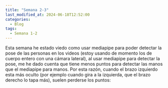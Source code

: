 ```yaml
---
title: "Semana 2-3"
last_modified_at: 2024-06-18T12:52:00
categories:
  - Blog
tags:
  - Semana 1-2
---
```


Esta semana he estado viedo como usar mediapipe para poder detectar la pose de las personas
en los videos (estoy usando de momento los de cuerpo entero con una cámara lateral), al usar
mediapipe para detectar la pose, me he dado cuenta que tiene menos puntos para detectar las 
manos que el mediapipe para manos. Por esta razón, cuando el brazo izquierdo esta más oculto
(por ejemplo cuando gira a la izquierda, que el brazo derecho lo tapa más), suelen perderse 
los puntos:


